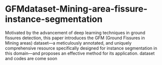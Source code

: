 # GFMdataset-Mining-area-fissure-instance-segmentation
Motivated by the advancement of deep learning techniques in ground fissures detection, this paper introduces the GFM (Ground Fissures in Mining areas) dataset—a meticulously annotated, and uniquely comprehensive resource specifically designed for instance segmentation in this domain—and proposes an effective method for its application.
dataset and codes are come soon
